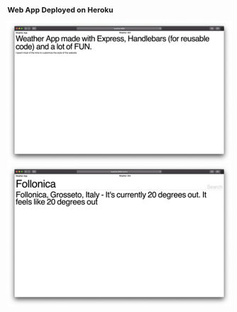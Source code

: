 ### Web App Deployed on Heroku

![alt text](./docs/home.jpg "Homepage")
![alt text](./docs/weather.jpg "Weather")